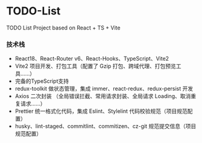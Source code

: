 # TODO-List
TODO List Project based on React + TS + Vite

### 技术栈

- React18、React-Router v6、React-Hooks、TypeScript、Vite2
- Vite2 项目开发、打包工具（配置了 Gzip 打包、跨域代理、打包预览工具……）
- 完备的TypeScript支持
- redux-toolkit 做状态管理，集成 immer、react-redux、redux-persist 开发
- Axios 二次封装 （全局错误拦截、常用请求封装、全局请求 Loading、取消重复请求……）
- Prettier 统一格式化代码，集成 Eslint、Stylelint 代码校验规范（项目规范配置）
- husky、lint-staged、commitlint、commitizen、cz-git 规范提交信息（项目规范配置）
